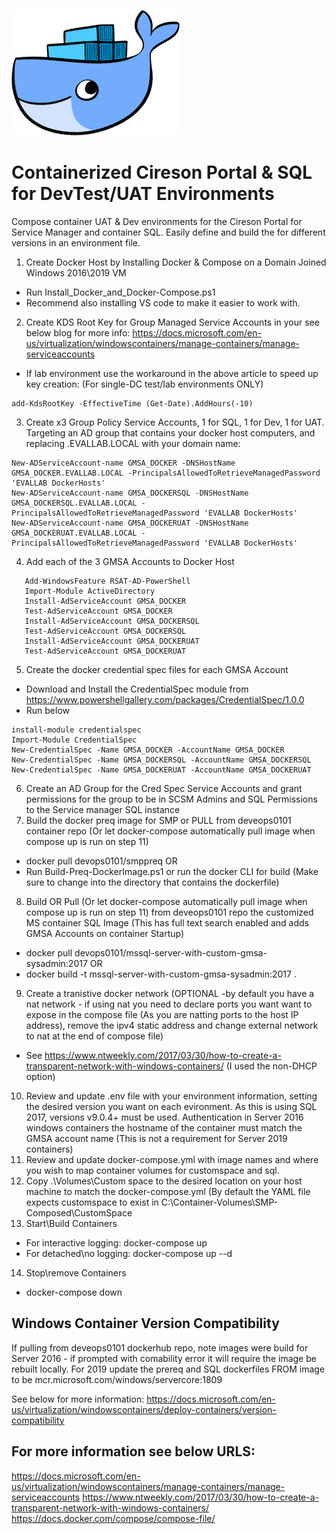 ![DOCKER](https://github.com/jjburr/composed-ciresonportal-sql/blob/master/Volumes/CustomSpace/login.png)

# Containerized Cireson Portal & SQL for DevTest/UAT Environments


Compose container UAT &amp; Dev environments for the Cireson Portal for Service Manager and container SQL. Easily define and build the for different versions in an environment file.

1. Create Docker Host by Installing Docker & Compose on a Domain Joined Windows 2016\2019 VM
- Run Install_Docker_and_Docker-Compose.ps1
- Recommend also installing VS code to make it easier to work with.
2. Create KDS Root Key for Group Managed Service Accounts in your see below blog for more info:
https://docs.microsoft.com/en-us/virtualization/windowscontainers/manage-containers/manage-serviceaccounts
- If lab environment use the workaround in the above article to speed up key creation: (For single-DC test/lab environments ONLY)	
```
add-KdsRootKey -EffectiveTime (Get-Date).AddHours(-10)
```
3. Create x3 Group Policy Service Accounts, 1 for SQL, 1 for Dev, 1 for UAT. Targeting an AD group that contains your docker host computers, and replacing .EVALLAB.LOCAL with your domain name:
```
New-ADServiceAccount-name GMSA_DOCKER -DNSHostName GMSA_DOCKER.EVALLAB.LOCAL -PrincipalsAllowedToRetrieveManagedPassword 'EVALLAB DockerHosts'
New-ADServiceAccount-name GMSA_DOCKERSQL -DNSHostName GMSA_DOCKERSQL.EVALLAB.LOCAL -PrincipalsAllowedToRetrieveManagedPassword 'EVALLAB DockerHosts'
New-ADServiceAccount-name GMSA_DOCKERUAT -DNSHostName GMSA_DOCKERUAT.EVALLAB.LOCAL -PrincipalsAllowedToRetrieveManagedPassword 'EVALLAB DockerHosts'
   ````
4. Add each of the 3 GMSA Accounts to Docker Host
```
   Add-WindowsFeature RSAT-AD-PowerShell 
   Import-Module ActiveDirectory 
   Install-AdServiceAccount GMSA_DOCKER 
   Test-AdServiceAccount GMSA_DOCKER
   Install-AdServiceAccount GMSA_DOCKERSQL
   Test-AdServiceAccount GMSA_DOCKERSQL
   Install-AdServiceAccount GMSA_DOCKERUAT
   Test-AdServiceAccount GMSA_DOCKERUAT
```
5. Create the docker credential spec files for each GMSA Account
- Download and Install the CredentialSpec module from https://www.powershellgallery.com/packages/CredentialSpec/1.0.0
- Run below
```
install-module credentialspec
Import-Module CredentialSpec
New-CredentialSpec -Name GMSA_DOCKER -AccountName GMSA_DOCKER
New-CredentialSpec -Name GMSA_DOCKERSQL -AccountName GMSA_DOCKERSQL
New-CredentialSpec -Name GMSA_DOCKERUAT -AccountName GMSA_DOCKERUAT
```     
6. Create an AD Group for the Cred Spec Service Accounts and grant permissions for the group to be in SCSM Admins and SQL Permissions to the Service manager SQL instance
7. Build the docker preq image for SMP or PULL from deveops0101 container repo (Or let docker-compose automatically pull image when compose up is run on step 11)
- docker pull devops0101/smppreq
OR
- Run Build-Preq-DockerImage.ps1 or run the docker CLI for build (Make sure to change into the directory that contains the dockerfile)
8. Build OR Pull (Or let docker-compose automatically pull image when compose up is run on step 11) from deveops0101 repo the customized MS container SQL Image (This has full text search enabled and adds GMSA Accounts on container Startup)
- docker pull devops0101/mssql-server-with-custom-gmsa-sysadmin:2017 
OR   
- docker build -t mssql-server-with-custom-gmsa-sysadmin:2017 .
9. Create a tranistive docker network (OPTIONAL -by default you have a nat network - if using nat you need to declare ports you want want to expose in the compose file (As you are natting ports to the host IP address), remove the ipv4 static address and change external network to nat at the end of compose file)
- See https://www.ntweekly.com/2017/03/30/how-to-create-a-transparent-network-with-windows-containers/ (I used the non-DHCP option)
10. Review and update .env file with your environment information, setting the desired version you want on each evironment. As this is using SQL 2017, versions v9.0.4+ must be used. Authentication in Server 2016 windows containers the hostname of the container must match the GMSA account name (This is not a requirement for Server 2019 containers)
11. Review and update docker-compose.yml with image names and where you wish to map container volumes for customspace and sql.
12. Copy .\Volumes\Custom space to the desired location on your host machine to match the docker-compose.yml (By default the YAML file expects customspace to exist in C:\Container-Volumes\SMP-Composed\CustomSpace
13. Start\Build Containers
- For interactive logging: docker-compose up 
- For detached\no logging: docker-compose up --d
14. Stop\remove Containers
- docker-compose down

## Windows Container Version Compatibility
If pulling from deveops0101 dockerhub repo, note images were build for Server 2016 - if prompted with comability error it will require the image be rebuilt locally. For 2019 update the prereq and SQL dockerfiles FROM image to be mcr.microsoft.com/windows/servercore:1809 

See below for more information:
https://docs.microsoft.com/en-us/virtualization/windowscontainers/deploy-containers/version-compatibility


## For more information see below URLS:
https://docs.microsoft.com/en-us/virtualization/windowscontainers/manage-containers/manage-serviceaccounts
https://www.ntweekly.com/2017/03/30/how-to-create-a-transparent-network-with-windows-containers/
https://docs.docker.com/compose/compose-file/
